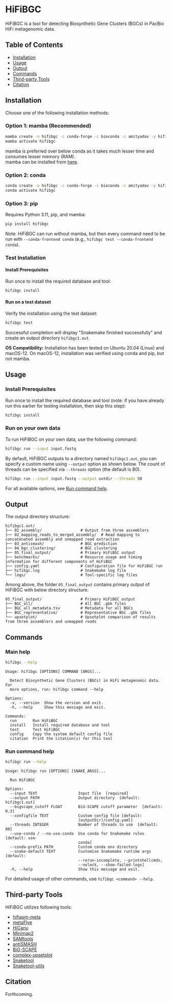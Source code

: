 # HiFiBGC

HiFiBGC is a tool for detecting Biosynthetic Gene Clusters (BGCs) in PacBio HiFi metagenomic data.

## Table of Contents
- [Installation](#installation)
- [Usage](#usage)
- [Output](#output)
- [Commands](#commands)
- [Third-party Tools](#third-party-tools)
- [Citation](#citation)

## Installation

Choose one of the following installation methods:

### Option 1: mamba (Recommended)
```bash
mamba create -n hifibgc -c conda-forge -c bioconda -c amityadav -y hifibgc
mamba activate hifibgc
```
mamba is preferred over below conda as it takes much lesser time and consumes lesser memory (RAM).<br>
mamba can be installed from [here](https://mamba.readthedocs.io/en/latest/installation/mamba-installation.html).

### Option 2: conda
```bash
conda create -n hifibgc -c conda-forge -c bioconda -c amityadav -y hifibgc
conda activate hifibgc
```

### Option 3: pip
Requires Python 3.11, pip, and mamba:
```bash
pip install hifibgc
```
Note: HiFiBGC can run without mamba, but then every command need to be run with `--conda-frontend conda` (e.g., `hifibgc test --conda-frontend conda`).

### Test Installation

#### Install Prerequisites
Run once to install the required database and tool:
```bash
hifibgc install
```

#### Run on a test dataset
Verify the installation using the test dataset:
```bash
hifibgc test
```
Successful completion will display "Snakemake finished successfully" and create an output directory `hifibgc1.out`.

**OS Compatibility:** Installation has been tested on Ubuntu 20.04 (Linux) and macOS-12. On macOS-12, installation was verified using conda and pip, but not mamba.

## Usage

### Install Prerequisites
Run once to install the required database and tool (note: if you have already run this earlier for testing installation, then skip this step):
```bash
hifibgc install
```

### Run on your own data

To run HiFiBGC on your own data, use the following command:
```bash
hifibgc run --input input.fastq
```

By default, HiFiBGC outputs to a directory named `hifibgc1.out`, you can specify a custom name using `--output` option as shown below. The count of threads can be specified via `--threads` option (the default is 80).
```bash
hifibgc run --input input.fastq --output outdir --threads 50
```

For all available options, see [Run command help](#run-command-help).


## Output

The output directory structure:

```
hifibgc1.out/
├── 01_assembly/                 # Output from three assemblers
├── 02_mapping_reads_to_merged_assembly/  # Read mapping to concatenated assembly and unmapped read extraction
├── 03_antismash/                # BGC prediction
├── 04_bgc_clustering/           # BGC clustering
├── 05_final_output/             # Primary HiFiBGC output
├── benchmarks/                  # Resource usage and timing information for different components of HiFiBGC
├── config.yaml                  # Configuration file for HiFiBGC run
├── hifibgc.log                  # Snakemake log file
└── logs/                        # Tool-specific log files
```

Among above, the folder `05_final_output` contains primary output of HiFiBGC with below directory structure.

```
05_final_output/                 # Primary HiFiBGC output
├── BGC_all/                     # All BGC .gbk files
├── BGC_all_metadata.tsv         # Metadata for all BGCs
├── BGC_representative/          # Representative BGC .gbk files
└── upsetplot/                   # Upsetplot comparison of results from three assemblers and unmapped reads
```

## Commands

### Main help
```bash
hifibgc --help
```

```
Usage: hifibgc [OPTIONS] COMMAND [ARGS]...

  Detect Biosynthetic Gene Clusters (BGCs) in HiFi metagenomic data. For
  more options, run: hifibgc command --help

Options:
  -v, --version  Show the version and exit.
  -h, --help     Show this message and exit.

Commands:
  run       Run HiFiBGC
  install   Install required database and tool
  test      Test HiFiBGC
  config    Copy the system default config file
  citation  Print the citation(s) for this tool
```


### Run command help
```bash
hifibgc run --help
```

```
Usage: hifibgc run [OPTIONS] [SNAKE_ARGS]...

  Run HiFiBGC

Options:
  --input TEXT                  Input file  [required]
  --output PATH                 Output directory  [default: hifibgc1.out]
  --bigscape_cutoff FLOAT       BiG-SCAPE cutoff parameter  [default: 0.3]
  --configfile TEXT             Custom config file [default:
                                (outputDir)/config.yaml]
  --threads INTEGER             Number of threads to use  [default: 80]
  --use-conda / --no-use-conda  Use conda for Snakemake rules  [default: use-
                                conda]
  --conda-prefix PATH           Custom conda env directory
  --snake-default TEXT          Customise Snakemake runtime args  [default:
                                --rerun-incomplete, --printshellcmds,
                                --nolock, --show-failed-logs]
  -h, --help                    Show this message and exit.
```


For detailed usage of other commands, use `hifibgc <command> --help`.

## Third-party Tools

HiFiBGC utilizes following tools:
- [hifiasm-meta](https://github.com/xfengnefx/hifiasm-meta)
- [metaFlye](https://github.com/mikolmogorov/Flye)
- [HiCanu](https://github.com/marbl/canu)
- [Minimap2](https://github.com/lh3/minimap2)
- [SAMtools](https://github.com/samtools/samtools)
- [antiSMASH](https://github.com/antismash/antismash)
- [BiG-SCAPE](https://github.com/medema-group/BiG-SCAPE)
- [complex-upsetplot](https://github.com/krassowski/complex-upset)
- [Snaketool](https://github.com/beardymcjohnface/Snaketool)
- [Snaketool-utils](https://github.com/beardymcjohnface/Snaketool-utils)

## Citation
Forthcoming.
